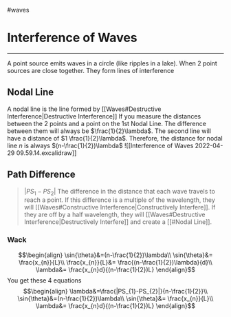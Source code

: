 #waves 
# Interference of Waves
---
A point source emits waves in a circle (like ripples in a lake).
When 2 point sources are close together. They form lines of interference
## Nodal Line
A nodal line is the line formed by [[Waves#Destructive Interference|Destructive Interference]] 
If you measure the distances between the 2 points and a point on the 1st Nodal Line. The difference between them will always be $\frac{1}{2}\lambda$. The second line will have a distance of $1 \frac{1}{2}\lambda$. Therefore, the distance for nodal line $n$ is always $(n-\frac{1}{2})\lambda$ 
![[Interference of Waves 2022-04-29 09.59.14.excalidraw]]
## Path Difference
> $|PS_{1}-PS_{2}|$
The difference in the distance that each wave travels to reach a point. If this difference is a multiple of the wavelength, they will [[Waves#Constructive Interference|Constructively Interfere]]. If they are off by a half wavelength, they will [[Waves#Destructive Interference|Destructively Interfere]] and create a [[#Nodal Line]].
### Wack
$$\begin{align}
\sin{\theta}&=(n-\frac{1}{2})\lambda\\
\sin{\theta}&= \frac{x_{n}}{L}\\
\frac{x_{n}}{L}&= \frac{(n-\frac{1}{2})\lambda}{d}\\
\lambda&= \frac{x_{n}d}{(n-\frac{1}{2})L}
\end{align}$$
You get these 4 equations
$$\begin{align}
\lambda&=\frac{|PS_{1}-PS_{2}|}{n-\frac{1}{2}}\\
\sin{\theta}&=(n-\frac{1}{2})\lambda\\
\sin{\theta}&= \frac{x_{n}}{L}\\
\lambda&= \frac{x_{n}d}{(n-\frac{1}{2})L}
\end{align}$$